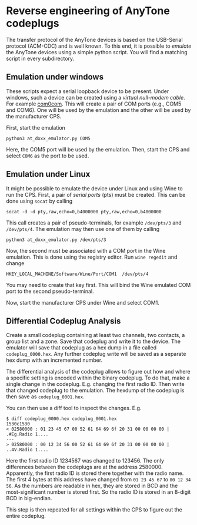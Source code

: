 # Reverse engineering of AnyTone codeplugs
The transfer protocol of the AnyTone devices is based on the USB-Serial protocol (ACM-CDC) and is
well known. To this end, it is possible to *emulate* the AnyTone devices using a simple python 
script. You will find a matching script in every subdirectory.

## Emulation under windows
These scripts expect a serial loopback device to be present. Under windows, such a device can be
created using a *virtual null-modem cable*. For example [com0com](http://com0com.sourceforge.net/).
This will create a pair of COM ports (e.g., COM5 and COM6). One will be used by the emulation and 
the other will be used by the manufacturer CPS. 

First, start the emulation
```
python3 at_dxxx_emulator.py COM5
```
Here, the COM5 port will be used by the emulation. Then, start the CPS and select `COM6` as the 
port to be used.

## Emulation under Linux
It might be possible to emulate the device under Linux and using Wine to run the CPS. First, a pair
of *serial ports* (pts) must be created. This can be done using `socat` by calling 
```
socat -d -d pty,raw,echo=0,b4000000 pty,raw,echo=0,b4000000
```
This call creates a pair of pseudo-terminals, for example `/dev/pts/3` and `/dev/pts/4`. The 
emulation may then use one of them by calling
```
python3 at_dxxx_emulator.py /dev/pts/3
```

Now, the second must be associated with a COM port in the Wine emulation. This is done using the
registry editor. Run `wine regedit` and change 
```
HKEY_LOCAL_MACHINE/Software/Wine/Port/COM1  /dev/pts/4
```
You may need to create that key first. This will bind the Wine emulated COM port to the second 
pseudo-terminal. 

Now, start the manufacturer CPS under Wine and select COM1.

## Differential Codeplug Analysis
Create a small codeplug containing at least two channels, two contacts, a group list and a zone. 
Save that codeplug and write it to the device. The emulator will save that codeplug as a hex dump 
in a file called `codeplug_0000.hex`. Any further codeplug write will be saved as a separate 
hex dump with an incremented number. 

The differential analysis of the codeplug allows to figure out how and where a specific setting is
encoded within the binary codeplug. To do that, make a single change in the codeplug. E.g. changing
the first radio ID. Then write that changed codeplug to the emulation. The hexdump of the codeplug
is then save as `codeplug_0001.hex`. 

You can then use a diff tool to inspect the changes. E.g.
```
$ diff codeplug_0000.hex codeplug_0001.hex
1530c1530
< 02580000 : 01 23 45 67 00 52 61 64 69 6f 20 31 00 00 00 00 | .#Eg.Radio 1....
---
> 02580000 : 00 12 34 56 00 52 61 64 69 6f 20 31 00 00 00 00 | ..4V.Radio 1....
```
Here the first radio ID 1234567 was changed to 123456. The only differences between the codeplugs
are at the address 2580000. Apparently, the first radio ID is stored there together with the radio
name. The first 4 bytes at this address have changed from `01 23 45 67` to `00 12 34 56`. As the 
numbers are readable in hex, they are stored in BCD and the most-significant number is stored 
first. So the radio ID is stored in an 8-digit BCD in big-endian. 

This step is then repeated for all settings within the CPS to figure out the entire codeplug.
